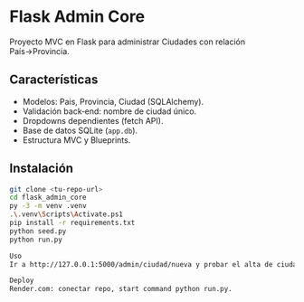 # Flask Admin Core

Proyecto MVC en Flask para administrar Ciudades con relación País→Provincia.  

## Características

- Modelos: Pais, Provincia, Ciudad (SQLAlchemy).  
- Validación back‑end: nombre de ciudad único.  
- Dropdowns dependientes (fetch API).  
- Base de datos SQLite (`app.db`).  
- Estructura MVC y Blueprints.  

## Instalación

```bash
git clone <tu-repo-url>
cd flask_admin_core
py -3 -m venv .venv
.\.venv\Scripts\Activate.ps1
pip install -r requirements.txt
python seed.py
python run.py

Uso
Ir a http://127.0.0.1:5000/admin/ciudad/nueva y probar el alta de ciudades.

Deploy
Render.com: conectar repo, start command python run.py.


